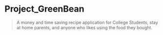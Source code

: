 # Project_GreenBean #

> A money and time saving recipe application for College Students,
stay at home parents, and anyone who likes using the food they bought.
